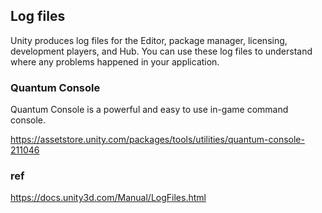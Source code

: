 ## Log files
Unity produces log files for the Editor, package manager, licensing, development players, and Hub. You can use these log files to understand where any problems happened in your application.



### Quantum Console 
Quantum Console is a powerful and easy to use in-game command console.

https://assetstore.unity.com/packages/tools/utilities/quantum-console-211046



### ref 
https://docs.unity3d.com/Manual/LogFiles.html

